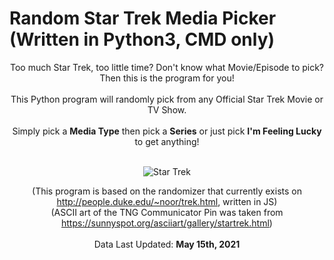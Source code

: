 # Random Star Trek Media Picker (Written in Python3, CMD only)

<div align="center">
 Too much Star Trek, too little time? Don't know what Movie/Episode to pick? Then this is the program for you! 
 <br>
 </br>
 This Python program will randomly pick from any Official Star Trek Movie or TV Show.
 <br>
 </br>
 Simply pick a <b>Media Type</b> then pick a <b>Series</b> or just pick <b>I'm Feeling Lucky</b> to get anything!
 <br>
 </br>

 ![Star Trek](https://upload.wikimedia.org/wikipedia/commons/thumb/8/8a/Star_Trek_TOS_logo.svg/2560px-Star_Trek_TOS_logo.svg.png)
 
 (This program is based on the randomizer that currently exists on http://people.duke.edu/~noor/trek.html, written in JS)
 <br>
 (ASCII art of the TNG Communicator Pin was taken from https://sunnyspot.org/asciiart/gallery/startrek.html)
 <br>
 <br>
 Data Last Updated: <strong>May 15th, 2021</strong>
</div>
